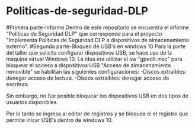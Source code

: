 # Politicas-de-seguridad-DLP

#Primera parte-Informe
Dentro de este repositorio se encuentra el informe "Políticas de Seguridad DLP" que corresponde para el proyecto "Implementa Políticas de Seguridad DLP a dispositivos de almacenamiento externo".
#Segunda parte-Bloqueo de USB's en windows 10
Para la parte del taller que solicita configurar dispositivos USB, se hace uso de la maquina virtual Windows 10. La idea era utilizar el sw "gpedit.msc" para bloquear el acceso a dispositivos USB "Acceso de almacenamiento removible" se habilitan las siguientes configuraciones:
-Discos extraíbles: denegar acceso de lectura.
-Discos extraíbles: denegar acceso de escritura.

Sin embargo, no fue posible bloquear los dispositivos USB en dos tipos de usuarios disponibles.

Por lo tanto se ingresa al editor de registros y se bloquea el el registro que permite inicar USB's dentro de windows 10.
